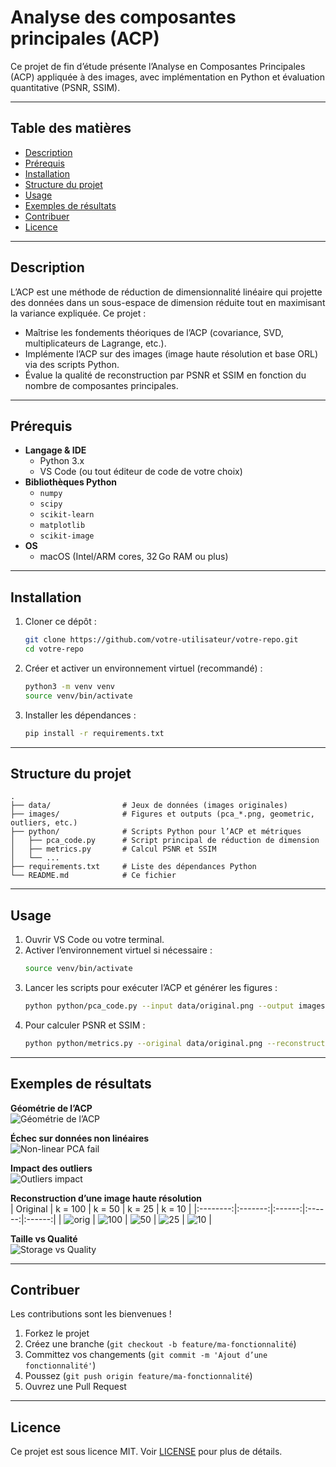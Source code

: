 # Analyse des composantes principales (ACP)

Ce projet de fin d’étude présente l’Analyse en Composantes Principales (ACP) appliquée à des images, avec implémentation en Python et évaluation quantitative (PSNR, SSIM).

---

## Table des matières

- [Description](#description)
- [Prérequis](#prérequis)
- [Installation](#installation)
- [Structure du projet](#structure-du-projet)
- [Usage](#usage)
- [Exemples de résultats](#exemples-de-résultats)
- [Contribuer](#contribuer)
- [Licence](#licence)

---

## Description

L’ACP est une méthode de réduction de dimensionnalité linéaire qui projette des données dans un sous-espace de dimension réduite tout en maximisant la variance expliquée. Ce projet :

- Maîtrise les fondements théoriques de l’ACP (covariance, SVD, multiplicateurs de Lagrange, etc.).
- Implémente l’ACP sur des images (image haute résolution et base ORL) via des scripts Python.
- Évalue la qualité de reconstruction par PSNR et SSIM en fonction du nombre de composantes principales.

---

## Prérequis

- **Langage & IDE**  
  - Python 3.x  
  - VS Code (ou tout éditeur de code de votre choix)
- **Bibliothèques Python**  
  - `numpy`  
  - `scipy`  
  - `scikit-learn`  
  - `matplotlib`  
  - `scikit-image`  
- **OS**  
  - macOS (Intel/ARM cores, 32 Go RAM ou plus)

---

## Installation

1. Cloner ce dépôt :  
   ```bash
   git clone https://github.com/votre-utilisateur/votre-repo.git
   cd votre-repo
   ```
2. Créer et activer un environnement virtuel (recommandé) :  
   ```bash
   python3 -m venv venv
   source venv/bin/activate
   ```
3. Installer les dépendances :  
   ```bash
   pip install -r requirements.txt
   ```

---

## Structure du projet

```text
.
├── data/                # Jeux de données (images originales)
├── images/              # Figures et outputs (pca_*.png, geometric, outliers, etc.)
├── python/              # Scripts Python pour l’ACP et métriques
│   ├── pca_code.py      # Script principal de réduction de dimension
│   ├── metrics.py       # Calcul PSNR et SSIM
│   └── ...
├── requirements.txt     # Liste des dépendances Python
└── README.md            # Ce fichier
```

---

## Usage

1. Ouvrir VS Code ou votre terminal.
2. Activer l’environnement virtuel si nécessaire :  
   ```bash
   source venv/bin/activate
   ```
3. Lancer les scripts pour exécuter l’ACP et générer les figures :  
   ```bash
   python python/pca_code.py --input data/original.png --output images
   ```
4. Pour calculer PSNR et SSIM :  
   ```bash
   python python/metrics.py --original data/original.png --reconstructed images/pca_50.png
   ```

---

## Exemples de résultats

**Géométrie de l’ACP**  
![Géométrie de l’ACP](pca_geometric.png)

**Échec sur données non linéaires**  
![Non-linear PCA fail](nonlinear_pca_fail.png)

**Impact des outliers**  
![Outliers impact](outliers_impact.png)

**Reconstruction d’une image haute résolution**  
| Original | k = 100 | k = 50 | k = 25 | k = 10 |
|:--------:|:-------:|:------:|:------:|:------:|
| ![orig](images/original.png) | ![100](images/pca_100.png) | ![50](images/pca_50.png) | ![25](images/pca_25.png) | ![10](images/pca_10.png) |

**Taille vs Qualité**  
![Storage vs Quality](images/pca_storage_vs_quality.png)

---

## Contribuer

Les contributions sont les bienvenues !  
1. Forkez le projet  
2. Créez une branche (`git checkout -b feature/ma-fonctionnalité`)  
3. Committez vos changements (`git commit -m 'Ajout d’une fonctionnalité'`)  
4. Poussez (`git push origin feature/ma-fonctionnalité`)  
5. Ouvrez une Pull Request

---

## Licence

Ce projet est sous licence MIT. Voir [LICENSE](LICENSE) pour plus de détails.
